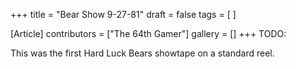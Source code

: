+++
title = "Bear Show 9-27-81"
draft = false
tags = [ ]

[Article]
contributors = ["The 64th Gamer"]
gallery = []
+++
TODO:

This was the first Hard Luck Bears showtape on a standard reel.